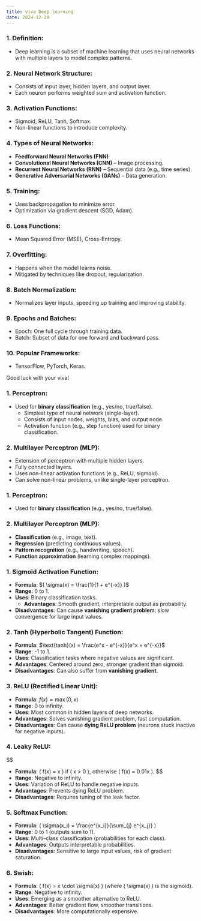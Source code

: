 ```yaml
---
title: viva Deep learning
date: 2024-12-20
---
```



### 1. **Definition**:
   - Deep learning is a subset of machine learning that uses neural networks with multiple layers to model complex patterns.

### 2. **Neural Network Structure**:
   - Consists of input layer, hidden layers, and output layer.
   - Each neuron performs weighted sum and activation function.

### 3. **Activation Functions**:
   - Sigmoid, ReLU, Tanh, Softmax.
   - Non-linear functions to introduce complexity.

### 4. **Types of Neural Networks**:
   - **Feedforward Neural Networks (FNN)**
   - **Convolutional Neural Networks (CNN)** – Image processing.
   - **Recurrent Neural Networks (RNN)** – Sequential data (e.g., time series).
   - **Generative Adversarial Networks (GANs)** – Data generation.

### 5. **Training**:
   - Uses backpropagation to minimize error.
   - Optimization via gradient descent (SGD, Adam).

### 6. **Loss Functions**:
   - Mean Squared Error (MSE), Cross-Entropy.

### 7. **Overfitting**:
   - Happens when the model learns noise.
   - Mitigated by techniques like dropout, regularization.

### 8. **Batch Normalization**:
   - Normalizes layer inputs, speeding up training and improving stability.

### 9. **Epochs and Batches**:
   - Epoch: One full cycle through training data.
   - Batch: Subset of data for one forward and backward pass.

### 10. **Popular Frameworks**:
   - TensorFlow, PyTorch, Keras.

Good luck with your viva!




### 1. **Perceptron**:
- Used for **binary classification** (e.g., yes/no, true/false).
   - Simplest type of neural network (single-layer).
   - Consists of input nodes, weights, bias, and output node.
   - Activation function (e.g., step function) used for binary classification.

### 2. **Multilayer Perceptron (MLP)**:
   - Extension of perceptron with multiple hidden layers.
   - Fully connected layers.
   - Uses non-linear activation functions (e.g., ReLU, sigmoid).
   - Can solve non-linear problems, unlike single-layer perceptron.

### 1. **Perceptron**:
   - Used for **binary classification** (e.g., yes/no, true/false).

### 2. **Multilayer Perceptron (MLP)**:
   - **Classification** (e.g., image, text).
   - **Regression** (predicting continuous values).
   - **Pattern recognition** (e.g., handwriting, speech).
   - **Function approximation** (learning complex mappings).


### 1. **Sigmoid Activation Function**:
   - **Formula**: $( \sigma(x) = \frac{1}{1 + e^{-x}} )$
   - **Range**: 0 to 1.
   - **Uses**: Binary classification tasks.
	   - **Advantages**: Smooth gradient, interpretable output as probability.
   - **Disadvantages**: Can cause **vanishing gradient problem**; slow convergence for large input values.

### 2. **Tanh (Hyperbolic Tangent) Function**:
   - **Formula**: $\text{tanh}(x) = \frac{e^x - e^{-x}}{e^x + e^{-x}}$ 
   - **Range**: -1 to 1.
   - **Uses**: Classification tasks where negative values are significant.
   - **Advantages**: Centered around zero, stronger gradient than sigmoid.
   - **Disadvantages**: Can also suffer from **vanishing gradient**.

### 3. **ReLU (Rectified Linear Unit)**:
   - **Formula**: $f(x) = \max(0, x)$ 
   - **Range**: 0 to infinity.
   - **Uses**: Most common in hidden layers of deep networks.
   - **Advantages**: Solves vanishing gradient problem, fast computation.
   - **Disadvantages**: Can cause **dying ReLU problem** (neurons stuck inactive for negative inputs).

### 4. **Leaky ReLU**:
$$
   - **Formula**: \( f(x) = x \) if \( x > 0 \), otherwise \( f(x) = 0.01x \).
$$
   - **Range**: Negative to infinity.
   - **Uses**: Variation of ReLU to handle negative inputs.
   - **Advantages**: Prevents dying ReLU problem.
   - **Disadvantages**: Requires tuning of the leak factor.

### 5. **Softmax Function**:
   - **Formula**: \( \sigma(x_i) = \frac{e^{x_i}}{\sum_{j} e^{x_j}} \)
   - **Range**: 0 to 1 (outputs sum to 1).
   - **Uses**: Multi-class classification (probabilities for each class).
   - **Advantages**: Outputs interpretable probabilities.
   - **Disadvantages**: Sensitive to large input values, risk of gradient saturation.

### 6. **Swish**:
   - **Formula**: \( f(x) = x \cdot \sigma(x) \) (where \( \sigma(x) \) is the sigmoid).
   - **Range**: Negative to infinity.
   - **Uses**: Emerging as a smoother alternative to ReLU.
   - **Advantages**: Better gradient flow, smoother transitions.
   - **Disadvantages**: More computationally expensive.